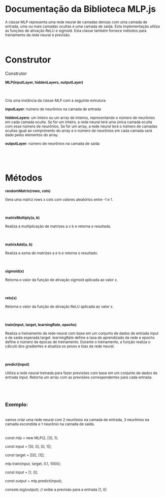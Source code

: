 # Documentação da Biblioteca MLP.js
<sub>A classe MLP representa uma rede neural de camadas densas com uma camada de entrada, uma ou mais camadas ocultas e uma camada de saída. Esta implementação utiliza as funções de ativação ReLU e sigmoid. Esta classe também fornece métodos para treinamento da rede neural e previsão.</sub>
</br></br>
<h1>Construtor</h1>
<p>Construtor</p>
<p><sub><strong>MLP(inputLayer, hiddenLayers, outputLayer)</strong></sub></p>
</br>
<p><sub>Cria uma instância da classe MLP com a seguinte estrutura:</sub></p>
<p><sub><strong>inputLayer</strong>: número de neurônios na camada de entrada</sub></p>
<p><sub><strong>hiddenLayers</strong>: um inteiro ou um array de inteiros, representando o número de neurônios em cada camada oculta. Se for um inteiro, a rede neural terá uma única camada oculta com esse número de neurônios. Se for um array, a rede neural terá o número de camadas ocultas igual ao comprimento do array e o número de neurônios em cada camada será dado pelos elementos do array.</sub></p>
<p><sub><strong>outputLayer</strong>: número de neurônios na camada de saída</sub></p>
</br></br>
<h1>Métodos</h1>
<p><sub><strong>randomMatrix(rows, cols)</strong></sub></p>
<p><sub>Gera uma matriz rows x cols com valores aleatórios entre -1 e 1.</sub></p>
</br>
<p><sub><strong>matrixMultiply(a, b)</strong></sub></p>
<p><sub>Realiza a multiplicação de matrizes a x b e retorna o resultado.</sub></p>
</br>
<p><sub><strong>matrixAdd(a, b)</strong></sub></p>
<p><sub>Realiza a soma de matrizes a e b e retorna o resultado.</sub></p>
</br>
<p><sub><strong>sigmoid(x)</strong></sub></p>
<p><sub>Retorna o valor da função de ativação sigmoid aplicada ao valor x.</sub></p>
</br>
<p><sub><strong>relu(x)</strong></sub></p>
<p><sub>Retorna o valor da função de ativação ReLU aplicada ao valor x.</sub></p>
</br>
<p><sub><strong>train(input, target, learningRate, epochs)</strong></sub></p>
<p><sub>Realiza o treinamento da rede neural com base em um conjunto de dados de entrada input e de saída esperada target. learningRate define a taxa de aprendizado da rede e epochs define o número de épocas de treinamento. Durante o treinamento, a função realiza o cálculo dos gradientes e atualiza os pesos e bias da rede neural.</sub></p>
  </br>
<p><sub><strong>predict(input)</strong></sub></p>
<p><sub>Utiliza a rede neural treinada para fazer previsões com base em um conjunto de dados de entrada input. Retorna um array com as previsões correspondentes para cada entrada.</sub></p>
</br></br>
<h3>Exemplo:</h3></br>
<sub>vamos criar uma rede neural com 2 neurônios na camada de entrada, 3 neurônios na camada escondida e 1 neurônio na camada de saída.</sub>
</br></br>
<p><sub>const mlp = new MLP(2, [3], 1);</sub></p>
<p><sub>const input = [[0, 0], [0, 1]];</sub></p>
<p><sub>const target = [[0], [1]];</sub></p>
<p><sub>mlp.train(input, target, 0.1, 1000);</sub></p>
<p><sub>const input = [1, 0];</sub></p>
<p><sub>const output = mlp.predict(input);</sub></p>
<p><sub>console.log(output); // exibe a previsão para a entrada [1, 0]</sub></p>
